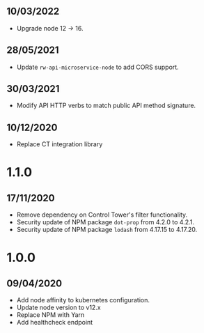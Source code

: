 
## 10/03/2022

- Upgrade node 12 -> 16.
## 28/05/2021

- Update `rw-api-microservice-node` to add CORS support.

## 30/03/2021

- Modify API HTTP verbs to match public API method signature.

## 10/12/2020

- Replace CT integration library

# 1.1.0

## 17/11/2020

- Remove dependency on Control Tower's filter functionality.
- Security update of NPM package `dot-prop` from 4.2.0 to 4.2.1.
- Security update of NPM package `lodash` from 4.17.15 to 4.17.20.

# 1.0.0

## 09/04/2020

- Add node affinity to kubernetes configuration.
- Update node version to v12.x
- Replace NPM with Yarn
- Add healthcheck endpoint
